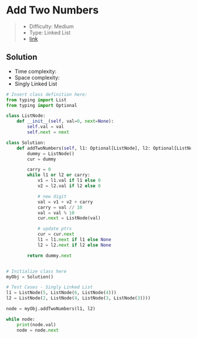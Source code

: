 # Add Two Numbers

> - Difficulty: Medium
> - Type: Linked List
> - [link](https://leetcode.com/problems/add-two-numbers/)

## Solution
- Time complexity: 
- Space complexity:
- Singly Linked List

```python
# Insert class definition here:
from typing import List
from typing import Optional

class ListNode:
    def __init__(self, val=0, next=None):
        self.val = val
        self.next = next

class Solution:
    def addTwoNumbers(self, l1: Optional[ListNode], l2: Optional[ListNode]) -> Optional[ListNode]:
        dummy = ListNode()
        cur = dummy

        carry = 0
        while l1 or l2 or carry:
            v1 = l1.val if l1 else 0
            v2 = l2.val if l2 else 0

            # new digit
            val = v1 + v2 + carry
            carry = val // 10
            val = val % 10
            cur.next = ListNode(val)

            # update ptrs
            cur = cur.next
            l1 = l1.next if l1 else None
            l2 = l2.next if l2 else None

        return dummy.next


# Initialize class here
myObj = Solution()

# Test Cases - Singly Linked List
l1 = ListNode(5, ListNode(6, ListNode(4)))
l2 = ListNode(2, ListNode(4, ListNode(3, ListNode(3))))

node = myObj.addTwoNumbers(l1, l2)

while node:
    print(node.val)
    node = node.next
```